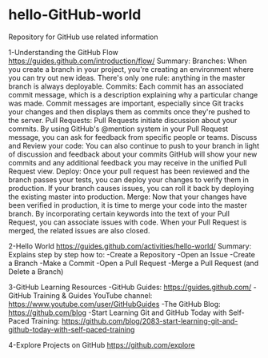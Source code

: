 # hello-GitHub-world
Repository for GitHub use related information

1-Understanding the GitHub Flow
https://guides.github.com/introduction/flow/
  Summary:
    Branches:
      When you create a branch in your project, you're creating an environment where you can try out new ideas.
      There's only one rule: anything in the master branch is always deployable.
    Commits:
      Each commit has an associated commit message, which is a description explaining why a particular change was
      made.
      Commit messages are important, especially since Git tracks your changes and then displays them as commits once
      they're pushed to the server.
    Pull Requests:
      Pull Requests initiate discussion about your commits.
      By using GitHub's @mention system in your Pull Request message, you can ask for feedback from specific people or
      teams.
    Discuss and Review your code:
      You can also continue to push to your branch in light of discussion and feedback about your commits
      GitHub will show your new commits and any additional feedback you may receive in the unified Pull Request view.
    Deploy:
      Once your pull request has been reviewed and the branch passes your tests, you can deploy your changes to verify
      them in production. If your branch causes issues, you can roll it back by deploying the existing master into
      production.
    Merge: 
    Now that your changes have been verified in production, it is time to merge your code into the master branch.
    By incorporating certain keywords into the text of your Pull Request, you can associate issues with code. When
    your Pull Request is merged, the related issues are also closed.
    
  2-Hello World
  https://guides.github.com/activities/hello-world/
    Summary:
    Explains step by step how to: 
      -Create a Repository
      -Open an Issue
      -Create a Branch
      -Make a Commit
      -Open a Pull Request
      -Merge a Pull Request (and Delete a Branch)
    
  3-GitHub Learning Resources
    -GitHub Guides: https://guides.github.com/
    -GitHub Training & Guides YouTube channel: https://www.youtube.com/user/GitHubGuides
    -The GitHub Blog: https://github.com/blog
    -Start Learning Git and GitHub Today with Self-Paced Training: 
      https://github.com/blog/2083-start-learning-git-and-github-today-with-self-paced-training
    
  4-Explore Projects on GitHub
  https://github.com/explore
  
